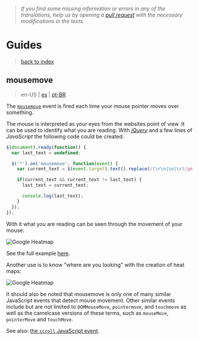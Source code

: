 > *If you find some missing information or errors in any of the translations, help us by opening a [pull request](https://github.com/gbaptista/luminous/pulls) with the necessary modifications in the texts.*

# Guides
> [back to index](../)

## mousemove
> en-US | [es](../../../es/guides/javascript/mousemove.md) | [pt-BR](../../../pt-BR/guides/javascript/mousemove.md)

The [`mousemove`](https://developer.mozilla.org/en-US/docs/Web/Events/mousemove) event is fired each time your mouse pointer moves over something.

The mouse is interpreted as your eyes from the websites point of view. It can be used to identify what you are reading. With [*jQuery*](https://jquery.com/) and a few lines of *JavaScript* the following code could be created:

```javascript
$(document).ready(function() {
  var last_text = undefined;

  $('*').on('mousemove', function(event) {
    var current_text = $(event.target).text().replace(/(\r\n|\n|\r)/gm, '').slice(0, 100);

    if(current_text && current_text != last_text) {
      last_text = current_text;

      console.log(last_text);
    }
  });
});
```

With it what you are reading can be seen through the movement of your mouse:

![Google Heatmap](../../../../images/doc/global/guides/javascript/mouse-move-demo.jpg)

See the full example [here](https://gist.github.com/gbaptista/b5af05e273db9d16b2fb2636e2e0d39f).

Another use is to know "where are you looking" with the creation of heat maps:

![Google Heatmap](../../../../images/doc/global/guides/javascript/google-heatmap.jpg)

It should also be noted that mousemove is only one of many similar JavaScript events that detect mouse movement. Other similar events include but are not limited to `DOMMouseMove`, `pointermove`, and `touchmove` as well as the camelcase versions of these terms, such as `mouseMove`, `pointerMove` and `touchMove`.

See also: [the `scroll` JavaScript event](./scroll.md).

